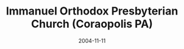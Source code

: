 ---
date: &id001 2004-11-11
end_date: null
location:
  address: 529 Chestnut Street
  city: Coraopolis
  state: PA
minister:
- end: 2004-11-11
  name: Robert Broline
  start: 2000-01-01
  type: Organizing Pastor
- end: 2006-01-01
  name: Robert Broline
  start: 2004-11-11
  type: pastor
- end: null
  name: Mark Garcia
  start: 2007-01-01
  type: pastor
ministers:
- Robert Broline
- Robert Broline
- Mark Garcia
name: Immanuel Orthodox Presbyterian Church
names:
- end: 2004-11-11
  name: Immanuel Orthodox Presbyterian Mission
  start: 2001-01-01
- end: null
  name: Immanuel Orthodox Presbyterian Church
  start: 2004-11-11
origination_date: *id001
raw_data: "PA Coraopolis\n\nImmanuel Orthodox Presbyterian Mission  (2001\u2013November\
  \ 11, 2004)\nImmanuel Orthodox Presbyterian Church  (November 11, 2004\u2013 )\n\
  529 Chestnut Street\nOrg. Pastor: Robert Broline, 2000\u20132004\nPastors: Robert\
  \ Broline, 2004\u20136\nMark Garcia, 2007\u2013"
received_from: null
states:
- PA
status:
  active: true
  end_date: null
  reason: null
  received_from: null
  withdrawal_to: null
title: Immanuel Orthodox Presbyterian Church (Coraopolis PA)

---